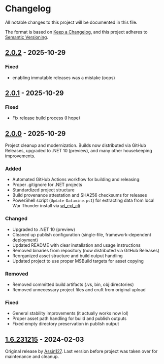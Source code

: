 # Changelog

All notable changes to this project will be documented in this file.

The format is based on [Keep a Changelog](https://keepachangelog.com/en/1.0.0/),
and this project adheres to [Semantic Versioning](https://semver.org/spec/v2.0.0.html).

## [2.0.2] - 2025-10-29

### Fixed

- enabling immutable releases was a mistake (oops)

## [2.0.1] - 2025-10-29

### Fixed

- Fix release build process (I hope)

## [2.0.0] - 2025-10-29

Project cleanup and modernization. Builds now distributed via GitHub Releases, upgraded to .NET 10 (preview), and many other housekeeping improvements.

### Added

- Automated GitHub Actions workflow for building and releasing
- Proper .gitignore for .NET projects
- Standardized project structure
- Build provenance attestation and SHA256 checksums for releases
- PowerShell script (`Update-Datamine.ps1`) for extracting data from local War Thunder install via [wt_ext_cli](https://github.com/Warthunder-Open-Source-Foundation/wt_ext_cli)

### Changed

- Upgraded to .NET 10 (preview)
- Cleaned up publish configuration (single-file, framework-dependent deployment)
- Updated README with clear installation and usage instructions
- Removed binaries from repository (now distributed via GitHub Releases)
- Reorganized asset structure and build output handling
- Updated project to use proper MSBuild targets for asset copying

### Removed

- Removed committed build artifacts (.vs, bin, obj directories)
- Removed unnecessary project files and cruft from original upload

### Fixed

- General stability improvements (it actually works now lol)
- Proper asset path handling for build and publish outputs
- Fixed empty directory preservation in publish output

## [1.6.231215] - 2024-02-03

Original release by [Assin127](https://live.warthunder.com/user/58909037/). Last version before project was taken over for maintenance and cleanup.

<!-- Versions -->
[2.0.2]: https://github.com/tsvl/WT-FCSGenerator/releases/tag/v2.0.2
[2.0.1]: https://github.com/tsvl/WT-FCSGenerator/releases/tag/v2.0.1
[2.0.0]: https://github.com/tsvl/WT-FCSGenerator/releases/tag/v2.0.0
[1.6.231215]: https://github.com/tsvl/WT-FCSGenerator/releases/tag/v1.6.231215
